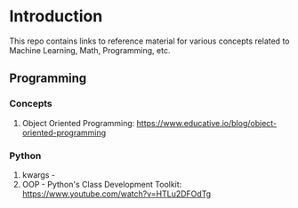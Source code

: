 # Introduction

This repo contains links to reference material for various concepts related to Machine Learning, Math, Programming, etc. 

## Programming 

### Concepts

1. Object Oriented Programming: https://www.educative.io/blog/object-oriented-programming

### Python

1. kwargs - 
2. OOP - Python's Class Development Toolkit: https://www.youtube.com/watch?v=HTLu2DFOdTg